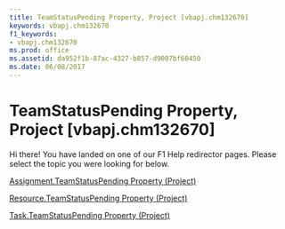 ```yaml
---
title: TeamStatusPending Property, Project [vbapj.chm132670]
keywords: vbapj.chm132670
f1_keywords:
- vbapj.chm132670
ms.prod: office
ms.assetid: da952f1b-87ac-4327-b857-d9007bf60450
ms.date: 06/08/2017
---
```



# TeamStatusPending Property, Project [vbapj.chm132670]

Hi there! You have landed on one of our F1 Help redirector pages. Please select the topic you were looking for below.

[Assignment.TeamStatusPending Property (Project)](http://msdn.microsoft.com/library/8e403925-225e-a1e9-121c-6f9353578150%28Office.15%29.aspx)

[Resource.TeamStatusPending Property (Project)](http://msdn.microsoft.com/library/2e85130d-fd12-a3dc-64ef-6c0a16107173%28Office.15%29.aspx)

[Task.TeamStatusPending Property (Project)](http://msdn.microsoft.com/library/4c20c56d-d782-5364-0ac8-e19b93f6a887%28Office.15%29.aspx)

